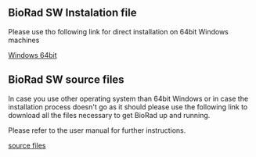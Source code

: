 ## BioRad SW Instalation file
Please use tho following link for direct installation on 64bit Windows machines

[Windows 64bit](https://astra.nti.tul.cz/~jakub.riha/BioRad_1.0_x86_64.exe)

## BioRad SW source files
In case you use other operating system than 64bit Windows or in case the installation process doesn't go as it should please use the following link to download all the files necessary to get BioRad up and running.

Please refer to the user manual for further instructions.

[source files](https://astra.nti.tul.cz/~jakub.riha/BIORAD_GUI_source.zip)
